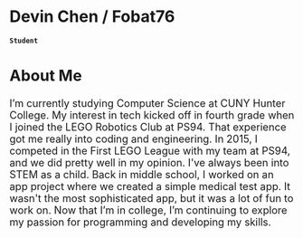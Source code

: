 # Devin Chen / Fobat76

**`Student`**

<div style="font-size: 18px; margin: 10px 0;">
  <h2>About Me</h2>
  <p>
    I’m currently studying Computer Science at CUNY Hunter College. My interest in tech kicked off in fourth grade when I joined the LEGO Robotics Club at PS94. That experience got me really into coding and engineering. In 2015, I competed in the First LEGO League with my team at PS94, and we did pretty well in my opinion. I've always been into STEM as a child. Back in middle school, I worked on an app project where we created a simple medical test app. It wasn't the most sophisticated app, but it was a lot of fun to work on. Now that I’m in college, I’m continuing to explore my passion for programming and developing my skills.
  </p>
</div>
